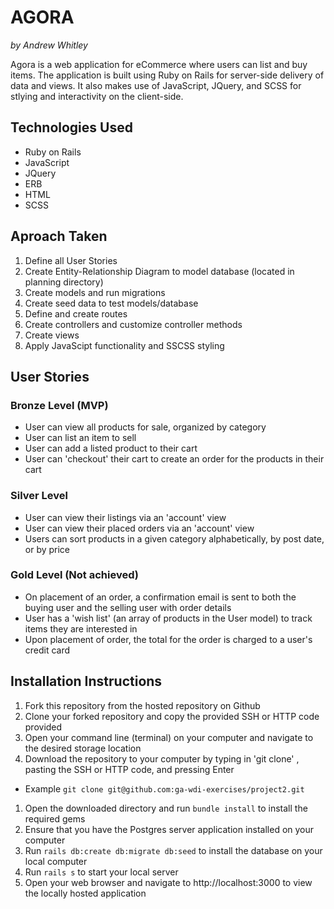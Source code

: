 # AGORA
*by Andrew Whitley*

Agora is a web application for eCommerce where users can list and buy items. The application is built using Ruby on Rails for server-side delivery of data and views. It also makes use of JavaScript, JQuery, and SCSS for stlying and interactivity on the client-side.

## Technologies Used

* Ruby on Rails
* JavaScript
* JQuery
* ERB
* HTML
* SCSS

## Aproach Taken
1. Define all User Stories
1. Create Entity-Relationship Diagram to model database (located in planning directory)
1. Create models and run migrations
1. Create seed data to test models/database
1. Define and create routes
1. Create controllers and customize controller methods
1. Create views
1. Apply JavaScipt functionality and SSCSS styling

## User Stories

### Bronze Level (MVP)
* User can view all products for sale, organized by category
* User can list an item to sell
* User can add a listed product to their cart
* User can 'checkout' their cart to create an order for the products in their cart

### Silver Level
* User can view their listings via an 'account' view
* User can view their placed orders via an 'account' view
* Users can sort products in a given category alphabetically, by post date, or by price

### Gold Level (Not achieved)
* On placement of an order, a confirmation email is sent to both the buying user and the selling user with order details
* User has a 'wish list' (an array of products in the User model) to track items they are interested in
* Upon placement of order, the total for the order is charged to a user's credit card

## Installation Instructions
1. Fork this repository from the hosted repository on Github
1. Clone your forked repository and copy the provided SSH or HTTP code provided
1. Open your command line (terminal) on your computer and navigate to the desired storage location
1. Download the repository to your computer by typing in 'git clone' , pasting the SSH or HTTP code, and pressing Enter
  * Example `git clone git@github.com:ga-wdi-exercises/project2.git`
1. Open the downloaded directory and run `bundle install` to install the required gems
1. Ensure that you have the Postgres server application installed on your computer
1. Run `rails db:create db:migrate db:seed` to install the database on your local computer
1. Run `rails s` to start your local server
1. Open your web browser and navigate to http://localhost:3000 to view the locally hosted application
